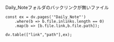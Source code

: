 Daily_Noteフォルダのバックリンクが無いファイル
```dataviewjs
const ex = dv.pages('"Daily_Note"')
	.where(b => b.file.inlinks.length == 0)
	.map(b => [b.file.link,b.file.path]);

dv.table(["link","path"],ex);
```
